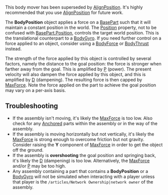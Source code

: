 This body mover has been superseded by [AlignPosition](https://developer.roblox.com/en-us/api-reference/class/AlignPosition). It's highly recommended that you use [AlignPosition](https://developer.roblox.com/en-us/api-reference/class/AlignPosition) for future work.

The **BodyPosition** object applies a force on a [BasePart](https://developer.roblox.com/en-us/api-reference/class/BasePart) such that it will maintain a constant position in the world. The [Position](https://developer.roblox.com/en-us/api-reference/property/BodyPosition/Position) property, not to be confused with [BasePart.Position](https://developer.roblox.com/en-us/api-reference/property/BasePart/Position), controls the target world position. This is the translational counterpart to a [BodyGyro](https://developer.roblox.com/en-us/api-reference/class/BodyGyro). If you need further control on a force applied to an object, consider using a [BodyForce](https://developer.roblox.com/en-us/api-reference/class/BodyForce) or [BodyThrust](https://developer.roblox.com/en-us/api-reference/class/BodyThrust) instead.

The strength of the force applied by this object is controlled by several factors, namely the distance to the goal position: the force is stronger when farther away from the goal. This is amplified by [P](https://developer.roblox.com/en-us/api-reference/property/BodyPosition/P) (power). The present velocity will also dampen the force applied by this object, and this is amplified by [D](https://developer.roblox.com/en-us/api-reference/property/BodyPosition/D) (dampening). The resulting force is then capped by [MaxForce](https://developer.roblox.com/en-us/api-reference/property/BodyPosition/MaxForce). Note the force applied on the part to achieve the goal position may vary on a per-axis basis.

Troubleshooting
---------------

*   If the assembly isn't moving, it's likely the [MaxForce](https://developer.roblox.com/en-us/api-reference/property/BodyPosition/MaxForce) is too low. Also check for any [Anchored](https://developer.roblox.com/en-us/api-reference/property/BasePart/Anchored) parts within the assembly or in the way of the assembly.
*   If the assembly is moving horizontally but not vertically, it's likely the [MaxForce](https://developer.roblox.com/en-us/api-reference/property/BodyPosition/MaxForce) is strong enough to overcome friction but not gravity. Consider raising the **Y** component of [MaxForce](https://developer.roblox.com/en-us/api-reference/property/BodyPosition/MaxForce) in order to get the object off the ground.
*   If the assembly is **overshooting** the goal position and springing back, it's likely the [D](https://developer.roblox.com/en-us/api-reference/property/BodyPosition/D) (dampening) is too low. Alternatively, the [MaxForce](https://developer.roblox.com/en-us/api-reference/property/BodyPosition/MaxForce) and/or [P](https://developer.roblox.com/en-us/api-reference/property/BodyPosition/P) may be too high.
*   Any assembly containing a part that contains a **BodyPosition** or a [BodyGyro](https://developer.roblox.com/en-us/api-reference/class/BodyGyro) will not be simulated when interacting with a player unless that player is the `/articles/Network Ownership|network owner` of the assembly.